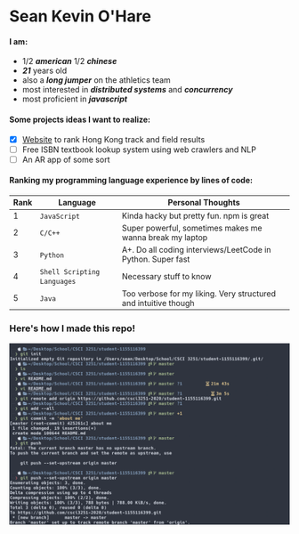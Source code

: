 # Sean Kevin O'Hare
#### I am:
* 1/2 **_american_** 1/2 **_chinese_**
* **_21_** years old
* also a **_long jumper_** on the athletics team
* most interested in **_distributed systems_** and **_concurrency_**
* most proficient in **_javascript_**
#### Some projects ideas I want to realize:
- [x] [Website](http://www.hktrackandfield.org) to rank Hong Kong track and field results
- [ ] Free ISBN textbook lookup system using web crawlers and NLP
- [ ] An AR app of some sort
#### Ranking my programming language experience by lines of code:
Rank | Language | Personal Thoughts
--- | --- | ---
1 | `JavaScript` | Kinda hacky but pretty fun. npm is great
2 | `C/C++` | Super powerful, sometimes makes me wanna break my laptop
3 | `Python`| A+. Do all coding interviews/LeetCode in Python. Super fast
4 | `Shell Scripting Languages` | Necessary stuff to know
5 | `Java`  | Too verbose for my liking. Very structured and intuitive though
### Here's how I made this repo!
![Screenshot](shell.png)
